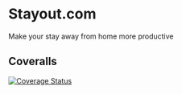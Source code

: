 
# Stayout.com
Make your stay away from home more productive

## Coveralls
[![Coverage Status](https://coveralls.io/repos/github/Chiazokam/Stayout-frontend/badge.svg?branch=staging)](https://coveralls.io/github/Chiazokam/Stayout-frontend?branch=staging)
